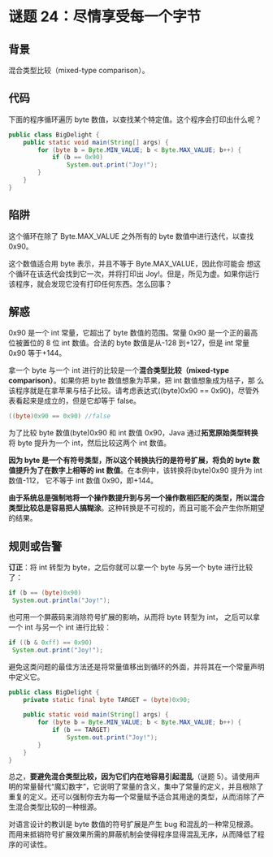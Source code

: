 # 谜题 24：尽情享受每一个字节  

## 背景

混合类型比较（mixed-type comparison）。

## 代码

下面的程序循环遍历 byte 数值，以查找某个特定值。这个程序会打印出什么呢？

```java
public class BigDelight {
    public static void main(String[] args) {
        for (byte b = Byte.MIN_VALUE; b < Byte.MAX_VALUE; b++) {
            if (b == 0x90)
                System.out.print("Joy!");
        }
    }
}  
```

## 陷阱

这个循环在除了 Byte.MAX_VALUE 之外所有的 byte 数值中进行迭代，以查找 0x90。 

这个数值适合用 byte 表示，并且不等于 Byte.MAX_VALUE，因此你可能会 想这个循环在该迭代会找到它一次，并将打印出 Joy!。但是，所见为虚。如果你运行该程序，就会发现它没有打印任何东西。怎么回事？  

## 解惑

0x90 是一个 int 常量，它超出了 byte 数值的范围。常量 0x90 是一个正的最高位被置位的 8 位 int 数值。合法的 byte 数值是从-128 到+127，但是 int 常量 0x90 等于+144。 

拿一个 byte 与一个 int 进行的比较是一个**混合类型比较（mixed-type comparison）**。如果你把 byte 数值想象为苹果，把 int 数值想象成为桔子，那 么该程序就是在拿苹果与桔子比较。请考虑表达式((byte)0x90 == 0x90)，尽管外表看起来是成立的，但是它却等于 false。 

```java
((byte)0x90 == 0x90) //false
```

为了比较 byte 数值(byte)0x90 和 int 数值 0x90，Java 通过**拓宽原始类型转换**将 byte 提升为一个 int，然后比较这两个 int 数值。

**因为 byte 是一个有符号类型，所以这个转换执行的是符号扩展，将负的 byte 数值提升为了在数字上相等的 int 数值**。在本例中，该转换将(byte)0x90 提升为 int 数值-112， 它不等于 int 数值 0x90，即+144。 

**由于系统总是强制地将一个操作数提升到与另一个操作数相匹配的类型，所以混合类型比较总是容易把人搞糊涂**。这种转换是不可视的，而且可能不会产生你所期望的结果。

## 规则或告警

**订正**：将 int 转型为 byte，之后你就可以拿一个 byte 与另一个 byte 进行比较了： 

```java
if (b == (byte)0x90)
 System.out.println("Joy!");   
```

也可用一个屏蔽码来消除符号扩展的影响，从而将 byte 转型为 int， 之后可以拿一个 int 与另一个 int 进行比较：

```java
if ((b & 0xff) == 0x90)
 System.out.print("Joy!"); 
```

避免这类问题的最佳方法还是将常量值移出到循环的外面，并将其在一个常量声明中定义它。

```java
public class BigDelight {
    private static final byte TARGET = (byte)0x90;
    
    public static void main(String[] args) {
        for (byte b = Byte.MIN_VALUE; b < Byte.MAX_VALUE; b++) {
            if (b == TARGET)
                System.out.print("Joy!");
        }
    }
}
```

总之，**要避免混合类型比较，因为它们内在地容易引起混乱**（谜题 5）。请使用声明的常量替代“魔幻数字”，它说明了常量的含义，集中了常量的定义，并且根除了重复的定义。还可以强制你去为每一个常量赋予适合其用途的类型，从而消除了产生混合类型比较的一种根源。 

对语言设计的教训是 byte 数值的符号扩展是产生 bug 和混乱的一种常见根源。 而用来抵销符号扩展效果所需的屏蔽机制会使得程序显得混乱无序，从而降低了程序的可读性。